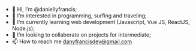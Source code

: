 - 👋 Hi, I’m @daniellyfrancis;
- 👀 I’m interested in programming, surfing and traveling;
- 🌱 I’m currently learning web development (Javascript, Vue JS, ReactJS, Node.js);
- 💞️ I’m looking to collaborate on projects for intermediate;
- 📫 How to reach me danyfrancisdev@gmail.com

<!---
daniellyfrancis/daniellyfrancis is a ✨ special ✨ repository because its `README.md` (this file) appears on your GitHub profile.
You can click the Preview link to take a look at your changes.
--->
